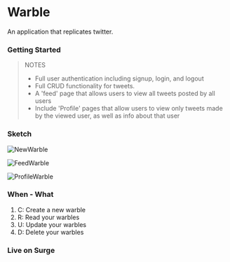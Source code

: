 # Warble

An application that replicates twitter.

### Getting Started

> NOTES
> * Full user authentication including signup, login, and logout
> * Full CRUD functionality for tweets.
> * A 'feed' page that allows users to view all tweets posted by all users
> * Include 'Profile' pages that allow users to view only tweets made by the viewed user, as well as info about that user
>


### Sketch

![NewWarble](/Users/rdw1995/FEE-TIY/Week-6/day-04/assignments/webpack-starter-master/app/images/NewChitter.png)

![FeedWarble](/Users/rdw1995/FEE-TIY/Week-6/day-04/assignments/webpack-starter-master/app/images/FeedChitter.png)

![ProfileWarble](/Users/rdw1995/FEE-TIY/Week-6/day-04/assignments/webpack-starter-master/app/images/ProfileChitter.png)


### When - What

1. C: Create a new warble
2. R: Read your warbles
3. U: Update your warbles
4. D: Delete your warbles


### Live on Surge
